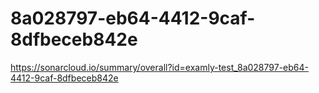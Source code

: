 # 8a028797-eb64-4412-9caf-8dfbeceb842e
https://sonarcloud.io/summary/overall?id=examly-test_8a028797-eb64-4412-9caf-8dfbeceb842e
